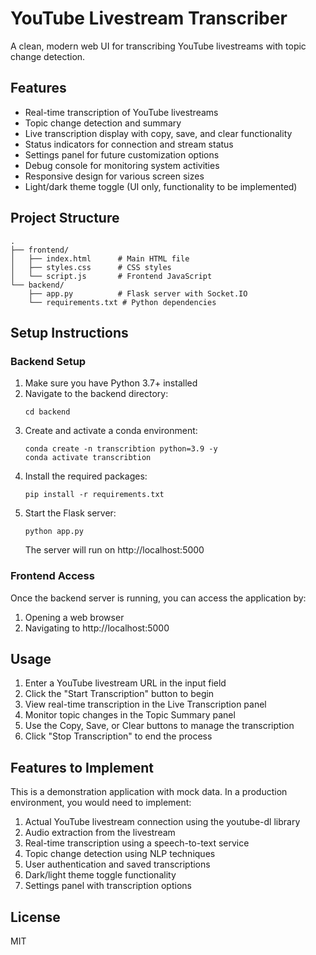 # YouTube Livestream Transcriber

A clean, modern web UI for transcribing YouTube livestreams with topic change detection.

## Features

- Real-time transcription of YouTube livestreams
- Topic change detection and summary
- Live transcription display with copy, save, and clear functionality
- Status indicators for connection and stream status
- Settings panel for future customization options
- Debug console for monitoring system activities
- Responsive design for various screen sizes
- Light/dark theme toggle (UI only, functionality to be implemented)

## Project Structure

```
.
├── frontend/
│   ├── index.html      # Main HTML file
│   ├── styles.css      # CSS styles
│   └── script.js       # Frontend JavaScript
└── backend/
    ├── app.py          # Flask server with Socket.IO
    └── requirements.txt # Python dependencies
```

## Setup Instructions

### Backend Setup

1. Make sure you have Python 3.7+ installed
2. Navigate to the backend directory:
   ```
   cd backend
   ```
3. Create and activate a conda environment:
   ```
   conda create -n transcribtion python=3.9 -y
   conda activate transcribtion
   ```
4. Install the required packages:
   ```
   pip install -r requirements.txt
   ```
5. Start the Flask server:
   ```
   python app.py
   ```
   The server will run on http://localhost:5000

### Frontend Access

Once the backend server is running, you can access the application by:

1. Opening a web browser
2. Navigating to http://localhost:5000

## Usage

1. Enter a YouTube livestream URL in the input field
2. Click the "Start Transcription" button to begin
3. View real-time transcription in the Live Transcription panel
4. Monitor topic changes in the Topic Summary panel
5. Use the Copy, Save, or Clear buttons to manage the transcription
6. Click "Stop Transcription" to end the process

## Features to Implement

This is a demonstration application with mock data. In a production environment, you would need to implement:

1. Actual YouTube livestream connection using the youtube-dl library
2. Audio extraction from the livestream
3. Real-time transcription using a speech-to-text service
4. Topic change detection using NLP techniques
5. User authentication and saved transcriptions
6. Dark/light theme toggle functionality
7. Settings panel with transcription options

## License

MIT 